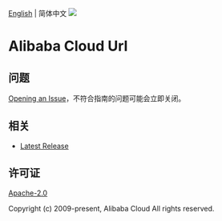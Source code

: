 [English](README.md) | 简体中文
![](https://aliyunsdk-pages.alicdn.com/icons/AlibabaCloud.svg)

# Alibaba Cloud Url

## 问题

[Opening an Issue](https://github.com/aliyun/tea-url/issues/new)，不符合指南的问题可能会立即关闭。

## 相关

- [Latest Release](https://github.com/aliyun/tea-url)

## 许可证

[Apache-2.0](http://www.apache.org/licenses/LICENSE-2.0)

Copyright (c) 2009-present, Alibaba Cloud All rights reserved.
